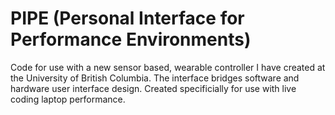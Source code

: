 # PIPE (Personal Interface for Performance Environments)
Code for use with a new sensor based, wearable controller I have created at the University of British Columbia.
The interface bridges software and hardware user interface design. Created specificially for use with live coding laptop performance. 
